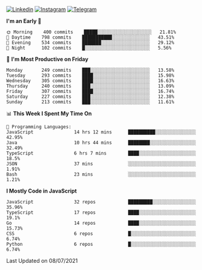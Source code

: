 [![Linkedin](https://img.shields.io/badge/-Archie-blue?style=flat-square&labelColor=gray&logo=Linkedin&logoColor=white&link=https://www.linkedin.com/in/archisdi)](https://www.linkedin.com/in/archisdi)
[![Instagram](https://img.shields.io/badge/-@archisdi-orange?style=flat-square&labelColor=gray&logo=Instagram&logoColor=white&link=https://www.instagram.com/archisdi)](https://www.instagram.com/archisdi)
[![Telegram](https://img.shields.io/badge/-aai-informational?style=flat-square&labelColor=gray&logo=telegram&logoColor=white&link=https://t.me/archisdi)](https://t.me/archisdi)

<!--START_SECTION:waka-->
**I'm an Early 🐤** 

```text
🌞 Morning    400 commits    █████░░░░░░░░░░░░░░░░░░░░   21.81% 
🌆 Daytime    798 commits    ███████████░░░░░░░░░░░░░░   43.51% 
🌃 Evening    534 commits    ███████░░░░░░░░░░░░░░░░░░   29.12% 
🌙 Night      102 commits    █░░░░░░░░░░░░░░░░░░░░░░░░   5.56%

```
📅 **I'm Most Productive on Friday** 

```text
Monday       249 commits    ███░░░░░░░░░░░░░░░░░░░░░░   13.58% 
Tuesday      293 commits    ████░░░░░░░░░░░░░░░░░░░░░   15.98% 
Wednesday    305 commits    ████░░░░░░░░░░░░░░░░░░░░░   16.63% 
Thursday     240 commits    ███░░░░░░░░░░░░░░░░░░░░░░   13.09% 
Friday       307 commits    ████░░░░░░░░░░░░░░░░░░░░░   16.74% 
Saturday     227 commits    ███░░░░░░░░░░░░░░░░░░░░░░   12.38% 
Sunday       213 commits    ███░░░░░░░░░░░░░░░░░░░░░░   11.61%

```


📊 **This Week I Spent My Time On** 

```text
💬 Programming Languages: 
JavaScript               14 hrs 12 mins      ██████████░░░░░░░░░░░░░░░   42.95% 
Java                     10 hrs 44 mins      ████████░░░░░░░░░░░░░░░░░   32.49% 
TypeScript               6 hrs 7 mins        ████░░░░░░░░░░░░░░░░░░░░░   18.5% 
JSON                     37 mins             ░░░░░░░░░░░░░░░░░░░░░░░░░   1.91% 
Bash                     23 mins             ░░░░░░░░░░░░░░░░░░░░░░░░░   1.21%

```

**I Mostly Code in JavaScript** 

```text
JavaScript               32 repos            █████████░░░░░░░░░░░░░░░░   35.96% 
TypeScript               17 repos            ████░░░░░░░░░░░░░░░░░░░░░   19.1% 
Go                       14 repos            ████░░░░░░░░░░░░░░░░░░░░░   15.73% 
CSS                      6 repos             █░░░░░░░░░░░░░░░░░░░░░░░░   6.74% 
Python                   6 repos             █░░░░░░░░░░░░░░░░░░░░░░░░   6.74%

```



 Last Updated on 08/07/2021
<!--END_SECTION:waka-->